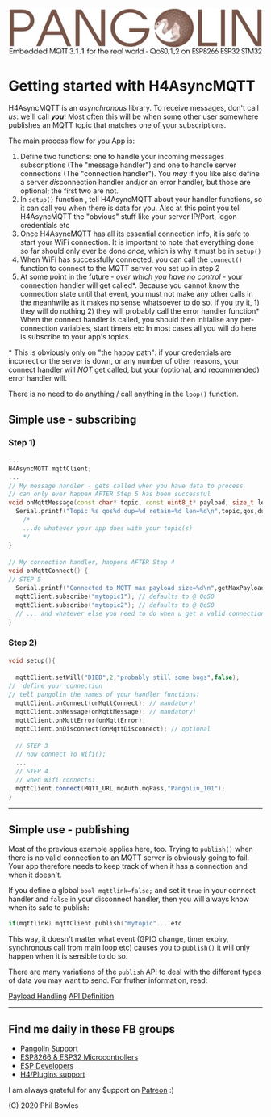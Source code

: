 ![plainhdr](../assets/pangoplain.jpg)

# Getting started with H4AsyncMQTT

H4AsyncMQTT is an *asynchronous* library. To receive messages, don't call *us*: we'll call ***you***! Most often this will be when some other user somewhere publishes an MQTT topic that matches one of your subscriptions.

The main process flow for you App is:

1) Define two functions: one to handle your incoming messages subscriptions (The "message handler")
   and one to handle server connections (The "connection handler"). You *may* if you like also define
   a server *dis*connection handler and/or an error handler, but those are optional; the first two are not.
2) In `setup()` function , tell H4AsyncMQTT about your handler functions, so it can call you when there is data for you.
   Also at this point you tell H4AsyncMQTT the "obvious" stuff like your server IP/Port, logon credentials etc
3) Once H4AsyncMQTT has all its essential connection info, it is safe to start your WiFi connection.
   It is important to note that everything done so far should only ever be done *once*, which is why it must be in `setup()`
4) When WiFi has successfully connected, you can call the `connect()` function to connect to the MQTT server you set up in step 2
5) At some point in the future - *over which you have no control* - your connection handler will get called*.
   Because you cannot know the connection state until that event, you must not make any other calls in the meanhwile
   as it makes no sense whatsoever to do so. If you try it, 1) they will do nothing  2) they will probably call the error handler function*
   When the connect handler is called, you should then initialise any per-connection variables, start timers etc
   In most cases all you will do here is subscribe to your app's topics.

  \* This is obviously only on "the happy path": if your credentials are incorrect or the server is down, or any number of other reasons, your connect handler will *NOT* get called, but your (optional, and recommended) error handler will.

There is no need to do anything / call anything in the `loop()` function.

## Simple use - subscribing

### Step 1)

```cpp
...
H4AsyncMQTT mqttClient;
...
// My message handler - gets called when you have data to process
// can only ever happen AFTER Step 5 has been successful
void onMqttMessage(const char* topic, const uint8_t* payload, size_t len,uint8_t qos,bool retain,bool dup) {
  Serial.printf("Topic %s qos%d dup=%d retain=%d len=%d\n",topic,qos,dup,retain,len);
    /*
    ...do whatever your app does with your topic(s)
    */
}

// My connection handler, happens AFTER Step 4
void onMqttConnect() {
// STEP 5
  Serial.printf("Connected to MQTT max payload size=%d\n",getMaxPayloadSize());
  mqttClient.subscribe("mytopic1"); // defaults to @ QoS0
  mqttClient.subscribe("mytopic2"); // defaults to @ QoS0
  // ... and whatever else you need to do when u get a valid connection
}

```

### Step 2)

```cpp
void setup(){
      
  mqttClient.setWill("DIED",2,"probably still some bugs",false);
//  define your connection
// tell pangolin the names of your handler functions:
  mqttClient.onConnect(onMqttConnect); // mandatory!
  mqttClient.onMessage(onMqttMessage); // mandatory!
  mqttClient.onMqttError(onMqttError);
  mqttClient.onDisconnect(onMqttDisconnect); // optional

  // STEP 3
  // now connect To Wifi();
  ...
  // STEP 4
  // when Wifi connects:
  mqttClient.connect(MQTT_URL,mqAuth,mqPass,"Pangolin_101");
}
```

---

## Simple use - publishing

Most of the previous example applies here, too. Trying to `publish()` when there is no valid connection to an MQTT server is obviously going to fail. Your app therefore needs to keep track of when it has a connection and when it doesn't.

If you define a global `bool mqttlink=false;` and set it `true` in your connect handler and `false` in your disconnect handler, then you will always know when its safe to publish:

```cpp
if(mqttlink) mqttClient.publish("mytopic"... etc
```

This way, it doesn't matter what event (GPIO change, timer expiry, synchronous call from main loop etc) causes you to `publish()` it will only happen when it is sensible to do so.

There are many variations of the `publish` API to deal with the different types of data you may want to send. For fruther information, read:

[Payload Handling](pl.md)
[API Definition](api.md)

---

## Find me daily in these FB groups

* [Pangolin Support](https://www.facebook.com/groups/H4AsyncMQTT/)
* [ESP8266 & ESP32 Microcontrollers](https://www.facebook.com/groups/2125820374390340/)
* [ESP Developers](https://www.facebook.com/groups/ESP8266/)
* [H4/Plugins support](https://www.facebook.com/groups/h4plugins)

I am always grateful for any $upport on [Patreon](https://www.patreon.com/esparto) :)

(C) 2020 Phil Bowles
